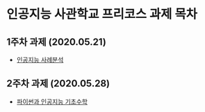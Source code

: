 # 인공지능 사관학교 프리코스 과제 목차

## 1주차 과제 (2020.05.21)

- [인공지능 사례분석](Pre_Course_1주차_과제.ipynb)

## 2주차 과제 (2020.05.28)

- [파이썬과 인공지능 기초수학](Pre_Course_2주차_과제.ipynb)
